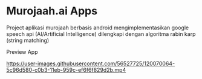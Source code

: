# Murojaah.ai Apps
Project aplikasi murojaah berbasis android mengimplementasikan google speech api (AI/Artificial Intelligence) dilengkapi dengan algoritma rabin karp (string matching)

Preview App

https://user-images.githubusercontent.com/56527725/120070064-5c96d580-c0b3-11eb-959c-ef6f6f829d2b.mp4


